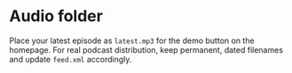 # Audio folder
Place your latest episode as `latest.mp3` for the demo button on the homepage.
For real podcast distribution, keep permanent, dated filenames and update `feed.xml` accordingly.
